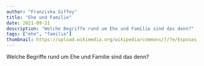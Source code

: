 ```yaml
---
author: "Franziska Giffey"
title: "Ehe und Familie"
date: 2021-09-21
description: "Welche Begriffe rund um Ehe und Familie sind das denn?"
tags: ["ehe", "familie"]
thumbnail: https://upload.wikimedia.org/wikipedia/commons/7/7e/Esposas_de_Matrimonio_1.jpg
---
```


Welche Begriffe rund um Ehe und Familie sind das denn?
